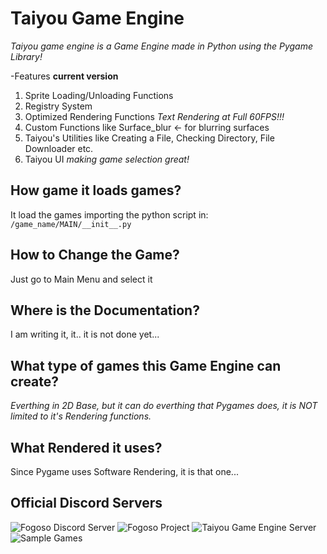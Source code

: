 # Taiyou Game Engine

*Taiyou game engine is a Game Engine made in Python using the Pygame Library!*

-Features **current version**
1. Sprite Loading/Unloading Functions
2. Registry System
3. Optimized Rendering Functions *Text Rendering at Full 60FPS!!!*
4. Custom Functions like Surface_blur <- for blurring surfaces
5. Taiyou's Utilities like Creating a File, Checking Directory, File Downloader etc.
6. Taiyou UI *making game selection great!*


## How game it loads games?
It load the games importing the python script in: ``/game_name/MAIN/__init__.py``

## How to Change the Game?
Just go to Main Menu and select it

## Where is the Documentation?
I am writing it, it.. it is not done yet...

## What type of games this Game Engine can create?
*Everthing in 2D Base, but it can do everthing that Pygames does, it is NOT limited to it's Rendering functions.*

## What Rendered it uses?
Since Pygame uses Software Rendering, it is that one...

## Official Discord Servers
![Fogoso Discord Server](https://discord.gg/Ek5QmBs)
![Fogoso Project](https://github.com/aragubas/fogoso/)
![Taiyou Game Engine Server](https://discord.gg/RGhzjHU)
![Sample Games](https://github.com/aragubas/taiyou-samples-games)
